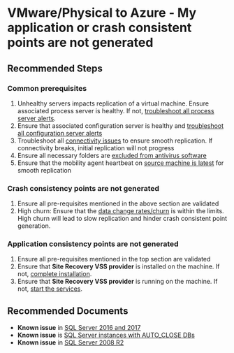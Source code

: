 <properties
    pageTitle="VMware to Azure - My application or crash consistent points are not generated"
    description="VMware to Azure - My application or crash consistent points are not generated"
    service="microsoft.recoveryservices"
    resource="vaults"
    authors="asgang, v-miegge"
    ms.author="asgang"
    displayOrder=""
    selfHelpType="generic"
    supportTopicIds="32680614"
    resourceTags=""
    productPesIds="16370"
    cloudEnvironments="public"
    articleId="ced4e030-25c8-4490-a6cb-afbd911f0a15"
/>

# VMware/Physical to Azure - My application or crash consistent points are not generated

## **Recommended Steps**

### Common prerequisites

1. Unhealthy servers impacts replication of a virtual machine. Ensure associated process server is healthy. If not, [troubleshoot all process server alerts](https://docs.microsoft.com/azure/site-recovery/vmware-physical-azure-troubleshoot-process-server#check-process-server-health).
1. Ensure that associated configuration server is healthy and [troubleshoot all configuration server alerts](https://docs.microsoft.com/azure/site-recovery/vmware-azure-troubleshoot-configuration-server)
1. Troubleshoot all [connectivity issues](https://docs.microsoft.com/azure/site-recovery/vmware-azure-troubleshoot-replication#step-2-troubleshoot-connectivity-and-replication-issues) to ensure smooth replication. If connectivity breaks, initial replication will not progress
1. Ensure all necessary folders are [excluded from antivirus software](https://docs.microsoft.com/azure/site-recovery/vmware-azure-set-up-source#azure-site-recovery-folder-exclusions-from-antivirus-program)
1. Ensure that the mobility agent heartbeat on [source machine is latest](https://docs.microsoft.com/azure/site-recovery/vmware-azure-troubleshoot-replication#source-machines-with-no-heartbeat-error-78174) for smooth replication

### Crash consistency points are not generated

1. Ensure all pre-requisites mentioned in the above section are validated
1. High churn: Ensure that the [data change rates/churn](https://docs.microsoft.com/azure/site-recovery/vmware-azure-troubleshoot-replication#source-machines-with-high-churn-error-78188) is within the limits. High churn will lead to slow replication and hinder crash consistent point generation.

### Application consistency points are not generated

1. Ensure all pre-requisites mentioned in the top section are validated
1. Ensure that **Site Recovery VSS provider** is installed on the machine. If not, [complete installation](https://docs.microsoft.com/azure/site-recovery/vmware-azure-troubleshoot-push-install#vss-installation-failures).
1. Ensure that **Site Recovery VSS provider** is running on the machine. If not, [start the services](https://docs.microsoft.com/azure/site-recovery/vmware-azure-troubleshoot-replication#missing-app-consistent-recovery-points-error-78144).

## **Recommended Documents**

* **Known issue** in [SQL Server 2016 and 2017](https://support.microsoft.com/help/4493364)<br>
* **Known issue** is [SQL Server instances with AUTO_CLOSE DBs](https://support.microsoft.com/help/4504104)<br>
* **Known issue** in [SQL Server 2008 R2](https://support.microsoft.com/help/4504103)
